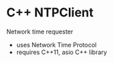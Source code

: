 # C++ NTPClient
Network time requester
* uses Network Time Protocol
* requires C++11, asio C++ library

